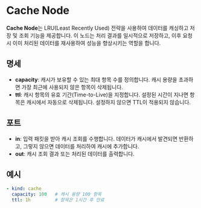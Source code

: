# Cache Node

**Cache Node**는 LRU(Least Recently Used) 전략을 사용하여 데이터를 캐싱하고 저장 및 조회 기능을 제공합니다. 이 노드는 처리 결과를 일시적으로 저장하고, 이후 요청 시 이미 처리된
데이터를 재사용하여 성능을 향상시키는 역할을 합니다.

## 명세

- **capacity**: 캐시가 보유할 수 있는 최대 항목 수를 정의합니다. 캐시 용량을 초과하면 가장 최근에 사용되지 않은 항목이 삭제됩니다.
- **ttl**: 캐시 항목의 유효 기간(Time-to-Live)을 지정합니다. 설정된 시간이 지나면 항목은 캐시에서 자동으로 삭제됩니다. 설정하지 않으면 TTL이 적용되지 않습니다.

## 포트

- **in**: 입력 패킷을 받아 캐시 조회를 수행합니다. 데이터가 캐시에서 발견되면 반환하고, 그렇지 않으면 데이터를 처리하여 캐시에 추가합니다.
- **out**: 캐시 조회 결과 또는 처리된 데이터를 출력합니다.

## 예시

```yaml
- kind: cache
  capacity: 100   # 캐시 용량 100 항목
  ttl: 1h         # 항목은 1시간 후 만료
```
